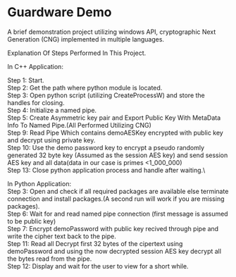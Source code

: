 
# Guardware Demo 

A brief demonstration project utilizing windows API, cryptographic Next Generation (CNG) implemented in multiple languages.

Explanation Of Steps Performed In This Project.

In C++ Application:

Step 1: Start.\
Step 2: Get the path where python module is located.\
Step 3: Open python script (utilizing CreateProcessW) and store the handles for closing.\
Step 4: Initialize a named pipe.\
Step 5: Create Asymmetric key pair and Export Public Key With MetaData Info To Named Pipe.(All Performed Utilizing CNG)\
Step 9: Read Pipe Which  contains demoAESKey encrypted with public key and decrypt using private key.\
Step 10: Use the demo password key to encrypt a pseudo randomly generated 32 byte key (Assumed as the session AES key) and send session AES key and all data(data in our case is primes <1_000_000)\
Step 13: Close python application process and handle after waiting.\

In Python Application:\
Step 3: Open and check if all required packages are available else terminate connection and install packages.(A second run will work if you are missing packages).\
Step 6: Wait for and read named pipe connection (first message is assumed to be public key)\
Step 7: Encrypt demoPassword with public key recived through pipe and write the cipher text back to the pipe.\
Step 11: Read all Decrypt first 32 bytes of the cipertext using demoPassword and using the now decrypted session AES key decrypt all the bytes read from the pipe.\
Step 12: Display and wait for the user to view for a short while.
